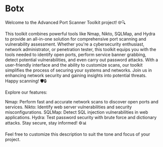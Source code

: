 # Botx
Welcome to the Advanced Port Scanner Toolkit project! 🌐🔍

This toolkit combines powerful tools like Nmap, Nikto, SQLMap, and Hydra to provide an all-in-one solution for comprehensive port scanning and vulnerability assessment. Whether you're a cybersecurity enthusiast, network administrator, or penetration tester, this toolkit equips you with the tools needed to identify open ports, perform service banner grabbing, detect potential vulnerabilities, and even carry out password attacks. With a user-friendly interface and the ability to customize scans, our toolkit simplifies the process of securing your systems and networks. Join us in enhancing network security and gaining insights into potential threats. Happy scanning! 🛡️🔒

Explore our features:

Nmap: Perform fast and accurate network scans to discover open ports and services.
Nikto: Identify web server vulnerabilities and security misconfigurations.
SQLMap: Detect SQL injection vulnerabilities in web applications.
Hydra: Test password security with brute force and dictionary attacks.
Stay secure, stay informed! ⚙️📊

Feel free to customize this description to suit the tone and focus of your project.
